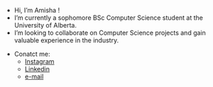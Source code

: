 - Hi, I’m Amisha !
- I’m currently a sophomore BSc Computer Science student at the University of Alberta.
- I’m looking to collaborate on Computer Science projects and gain valuable experience in the industry.

* Conatct me:
  - [Instagram](https://www.instagram.com/amisha.rao/)
  - [Linkedin](https://www.linkedin.com/in/amisha-bavineni-617711225/)
  - [e-mail](mailto:amisha.ruwais@gmail.com)

